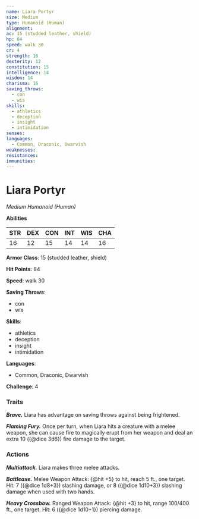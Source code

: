 ```yaml
---
name: Liara Portyr
size: Medium
type: Humanoid (Human)
alignment: 
ac: 15 (studded leather, shield)
hp: 84
speed: walk 30
cr: 4
strength: 16
dexterity: 12
constitution: 15
intelligence: 14
wisdom: 14
charisma: 16
saving_throws:
  - con
  - wis
skills:
  - athletics
  - deception
  - insight
  - intimidation
senses: 
languages:
  - Common, Draconic, Dwarvish
weaknesses:
resistances:
immunities:
---
```


# Liara Portyr

*Medium Humanoid (Human)*

**Abilities**

| STR | DEX | CON | INT | WIS | CHA |
| --- | --- | --- | --- | --- | --- |
| 16 | 12 | 15 | 14 | 14 | 16 |

**Armor Class**: 15 (studded leather, shield)

**Hit Points**: 84

**Speed**: walk 30

**Saving Throws**:
  - con
  - wis

**Skills**:
  - athletics
  - deception
  - insight
  - intimidation

**Languages**:
  - Common, Draconic, Dwarvish

**Challenge**: 4

### Traits
***Brave.*** Liara has advantage on saving throws against being frightened.

***Flaming Fury.*** Once per turn, when Liara hits a creature with a melee weapon, she can cause fire to magically erupt from her weapon and deal an extra 10 ({@dice 3d6}) fire damage to the target.

### Actions
***Multiattack.*** Liara makes three melee attacks.

***Battleaxe.*** Melee Weapon Attack: {@hit +5} to hit, reach 5 ft., one target. Hit: 7 ({@dice 1d8+3}) slashing damage, or 8 ({@dice 1d10+3}) slashing damage when used with two hands.

***Heavy Crossbow.*** Ranged Weapon Attack: {@hit +3} to hit, range 100/400 ft., one target. Hit: 6 ({@dice 1d10+1}) piercing damage.

